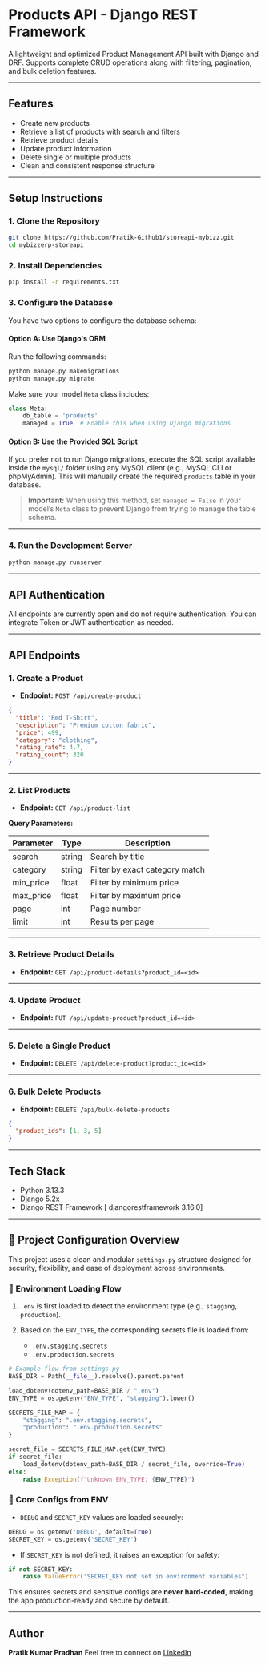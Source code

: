 # Products API - Django REST Framework

A lightweight and optimized Product Management API built with Django and DRF. Supports complete CRUD operations along with filtering, pagination, and bulk deletion features.

---

## Features

* Create new products  
* Retrieve a list of products with search and filters  
* Retrieve product details  
* Update product information  
* Delete single or multiple products  
* Clean and consistent response structure

---

## Setup Instructions

### 1. Clone the Repository

```bash
git clone https://github.com/Pratik-Github1/storeapi-mybizz.git
cd mybizzerp-storeapi
````

### 2. Install Dependencies

```bash
pip install -r requirements.txt
```

### 3. Configure the Database

You have two options to configure the database schema:

#### Option A: Use Django's ORM

Run the following commands:

```bash
python manage.py makemigrations
python manage.py migrate
```

Make sure your model `Meta` class includes:

```python
class Meta:
    db_table = 'products'
    managed = True  # Enable this when using Django migrations
```

#### Option B: Use the Provided SQL Script

If you prefer not to run Django migrations, execute the SQL script available inside the `mysql/` folder using any MySQL client (e.g., MySQL CLI or phpMyAdmin).
This will manually create the required `products` table in your database.

> **Important:** When using this method, set `managed = False` in your model’s `Meta` class to prevent Django from trying to manage the table schema.

---

### 4. Run the Development Server

```bash
python manage.py runserver
```

---

## API Authentication

All endpoints are currently open and do not require authentication. You can integrate Token or JWT authentication as needed.

---

## API Endpoints

### 1. Create a Product

* **Endpoint:** `POST /api/create-product`

```json
{
  "title": "Red T-Shirt",
  "description": "Premium cotton fabric",
  "price": 499,
  "category": "clothing",
  "rating_rate": 4.7,
  "rating_count": 320
}
```

---

### 2. List Products

* **Endpoint:** `GET /api/product-list`

**Query Parameters:**

| Parameter  | Type   | Description                    |
| ---------- | ------ | ------------------------------ |
| search     | string | Search by title                |
| category   | string | Filter by exact category match |
| min\_price | float  | Filter by minimum price        |
| max\_price | float  | Filter by maximum price        |
| page       | int    | Page number                    |
| limit      | int    | Results per page               |

---

### 3. Retrieve Product Details

* **Endpoint:** `GET /api/product-details?product_id=<id>`

---

### 4. Update Product

* **Endpoint:** `PUT /api/update-product?product_id=<id>`

---

### 5. Delete a Single Product

* **Endpoint:** `DELETE /api/delete-product?product_id=<id>`

---

### 6. Bulk Delete Products

* **Endpoint:** `DELETE /api/bulk-delete-products`

```json
{
  "product_ids": [1, 3, 5]
}
```

---

## Tech Stack

* Python 3.13.3
* Django 5.2x
* Django REST Framework \[ djangorestframework 3.16.0]

---

## 🔧 Project Configuration Overview

This project uses a clean and modular `settings.py` structure designed for security, flexibility, and ease of deployment across environments.

### 🔹 Environment Loading Flow

1. `.env` is first loaded to detect the environment type (e.g., `stagging`, `production`).
2. Based on the `ENV_TYPE`, the corresponding secrets file is loaded from:

   * `.env.stagging.secrets`
   * `.env.production.secrets`

```python
# Example flow from settings.py
BASE_DIR = Path(__file__).resolve().parent.parent

load_dotenv(dotenv_path=BASE_DIR / ".env")
ENV_TYPE = os.getenv("ENV_TYPE", "stagging").lower()

SECRETS_FILE_MAP = {
    "stagging": ".env.stagging.secrets",
    "production": ".env.production.secrets"
}

secret_file = SECRETS_FILE_MAP.get(ENV_TYPE)
if secret_file:
    load_dotenv(dotenv_path=BASE_DIR / secret_file, override=True)
else:
    raise Exception(f"Unknown ENV_TYPE: {ENV_TYPE}")
```

### 🔹 Core Configs from ENV

* `DEBUG` and `SECRET_KEY` values are loaded securely:

```python
DEBUG = os.getenv('DEBUG', default=True)
SECRET_KEY = os.getenv('SECRET_KEY')
```

* If `SECRET_KEY` is not defined, it raises an exception for safety:

```python
if not SECRET_KEY:
    raise ValueError("SECRET_KEY not set in environment variables")
```

This ensures secrets and sensitive configs are **never hard-coded**, making the app production-ready and secure by default.

---

## Author

**Pratik Kumar Pradhan**
Feel free to connect on [LinkedIn](https://www.linkedin.com/in/mr-pratikk/)
